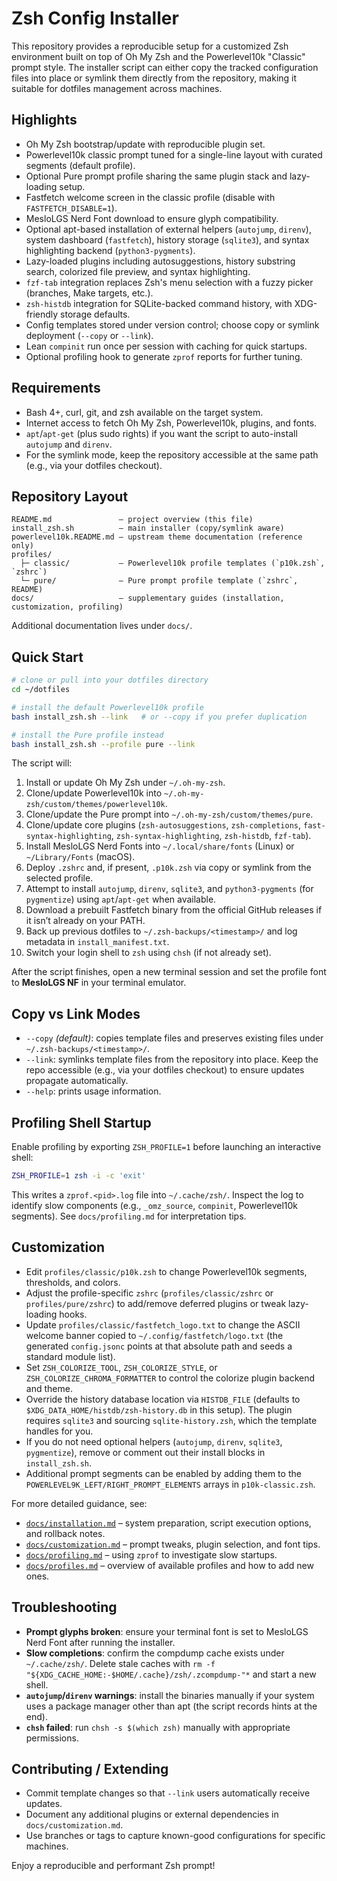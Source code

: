 # Zsh Config Installer

This repository provides a reproducible setup for a customized Zsh environment built on top of Oh My Zsh and the Powerlevel10k "Classic" prompt style. The installer script can either copy the tracked configuration files into place or symlink them directly from the repository, making it suitable for dotfiles management across machines.

## Highlights
- Oh My Zsh bootstrap/update with reproducible plugin set.
- Powerlevel10k classic prompt tuned for a single-line layout with curated segments (default profile).
- Optional Pure prompt profile sharing the same plugin stack and lazy-loading setup.
- Fastfetch welcome screen in the classic profile (disable with `FASTFETCH_DISABLE=1`).
- MesloLGS Nerd Font download to ensure glyph compatibility.
- Optional apt-based installation of external helpers (`autojump`, `direnv`), system dashboard (`fastfetch`), history storage (`sqlite3`), and syntax highlighting backend (`python3-pygments`).
- Lazy-loaded plugins including autosuggestions, history substring search, colorized file preview, and syntax highlighting.
- `fzf-tab` integration replaces Zsh's menu selection with a fuzzy picker (branches, Make targets, etc.).
- `zsh-histdb` integration for SQLite-backed command history, with XDG-friendly storage defaults.
- Config templates stored under version control; choose copy or symlink deployment (`--copy` or `--link`).
- Lean `compinit` run once per session with caching for quick startups.
- Optional profiling hook to generate `zprof` reports for further tuning.

## Requirements
- Bash 4+, curl, git, and zsh available on the target system.
- Internet access to fetch Oh My Zsh, Powerlevel10k, plugins, and fonts.
- `apt`/`apt-get` (plus sudo rights) if you want the script to auto-install `autojump` and `direnv`.
- For the symlink mode, keep the repository accessible at the same path (e.g., via your dotfiles checkout).

## Repository Layout
```
README.md               – project overview (this file)
install_zsh.sh          – main installer (copy/symlink aware)
powerlevel10k.README.md – upstream theme documentation (reference only)
profiles/
  ├─ classic/           – Powerlevel10k profile templates (`p10k.zsh`, `zshrc`)
  └─ pure/              – Pure prompt profile template (`zshrc`, README)
docs/                   – supplementary guides (installation, customization, profiling)
```
Additional documentation lives under `docs/`.

## Quick Start
```bash
# clone or pull into your dotfiles directory
cd ~/dotfiles

# install the default Powerlevel10k profile
bash install_zsh.sh --link   # or --copy if you prefer duplication

# install the Pure profile instead
bash install_zsh.sh --profile pure --link
```

The script will:
1. Install or update Oh My Zsh under `~/.oh-my-zsh`.
2. Clone/update Powerlevel10k into `~/.oh-my-zsh/custom/themes/powerlevel10k`.
3. Clone/update the Pure prompt into `~/.oh-my-zsh/custom/themes/pure`.
4. Clone/update core plugins (`zsh-autosuggestions`, `zsh-completions`, `fast-syntax-highlighting`, `zsh-syntax-highlighting`, `zsh-histdb`, `fzf-tab`).
5. Install MesloLGS Nerd Fonts into `~/.local/share/fonts` (Linux) or `~/Library/Fonts` (macOS).
6. Deploy `.zshrc` and, if present, `.p10k.zsh` via copy or symlink from the selected profile.
7. Attempt to install `autojump`, `direnv`, `sqlite3`, and `python3-pygments` (for `pygmentize`) using `apt`/`apt-get` when available.
8. Download a prebuilt Fastfetch binary from the official GitHub releases if it isn’t already on your PATH.
9. Back up previous dotfiles to `~/.zsh-backups/<timestamp>/` and log metadata in `install_manifest.txt`.
10. Switch your login shell to `zsh` using `chsh` (if not already set).

After the script finishes, open a new terminal session and set the profile font to **MesloLGS NF** in your terminal emulator.

## Copy vs Link Modes
- `--copy` *(default)*: copies template files and preserves existing files under `~/.zsh-backups/<timestamp>/`.
- `--link`: symlinks template files from the repository into place. Keep the repo accessible (e.g., via your dotfiles checkout) to ensure updates propagate automatically.
- `--help`: prints usage information.

## Profiling Shell Startup
Enable profiling by exporting `ZSH_PROFILE=1` before launching an interactive shell:
```bash
ZSH_PROFILE=1 zsh -i -c 'exit'
```
This writes a `zprof.<pid>.log` file into `~/.cache/zsh/`. Inspect the log to identify slow components (e.g., `_omz_source`, `compinit`, Powerlevel10k segments). See `docs/profiling.md` for interpretation tips.

## Customization
- Edit `profiles/classic/p10k.zsh` to change Powerlevel10k segments, thresholds, and colors.
- Adjust the profile-specific `zshrc` (`profiles/classic/zshrc` or `profiles/pure/zshrc`) to add/remove deferred plugins or tweak lazy-loading hooks.
- Update `profiles/classic/fastfetch_logo.txt` to change the ASCII welcome banner copied to `~/.config/fastfetch/logo.txt` (the generated `config.jsonc` points at that absolute path and seeds a standard module list).
- Set `ZSH_COLORIZE_TOOL`, `ZSH_COLORIZE_STYLE`, or `ZSH_COLORIZE_CHROMA_FORMATTER` to control the colorize plugin backend and theme.
- Override the history database location via `HISTDB_FILE` (defaults to `$XDG_DATA_HOME/histdb/zsh-history.db` in this setup). The plugin requires `sqlite3` and sourcing `sqlite-history.zsh`, which the template handles for you.
- If you do not need optional helpers (`autojump`, `direnv`, `sqlite3`, `pygmentize`), remove or comment out their install blocks in `install_zsh.sh`.
- Additional prompt segments can be enabled by adding them to the `POWERLEVEL9K_LEFT/RIGHT_PROMPT_ELEMENTS` arrays in `p10k-classic.zsh`.

For more detailed guidance, see:
- [`docs/installation.md`](docs/installation.md) – system preparation, script execution options, and rollback notes.
- [`docs/customization.md`](docs/customization.md) – prompt tweaks, plugin selection, and font tips.
- [`docs/profiling.md`](docs/profiling.md) – using `zprof` to investigate slow startups.
- [`docs/profiles.md`](docs/profiles.md) – overview of available profiles and how to add new ones.

## Troubleshooting
- **Prompt glyphs broken**: ensure your terminal font is set to MesloLGS Nerd Font after running the installer.
- **Slow completions**: confirm the compdump cache exists under `~/.cache/zsh/`. Delete stale caches with `rm -f "${XDG_CACHE_HOME:-$HOME/.cache}/zsh/.zcompdump-"*` and start a new shell.
- **`autojump`/`direnv` warnings**: install the binaries manually if your system uses a package manager other than apt (the script records hints at the end).
- **`chsh` failed**: run `chsh -s $(which zsh)` manually with appropriate permissions.

## Contributing / Extending
- Commit template changes so that `--link` users automatically receive updates.
- Document any additional plugins or external dependencies in `docs/customization.md`.
- Use branches or tags to capture known-good configurations for specific machines.

Enjoy a reproducible and performant Zsh prompt!
